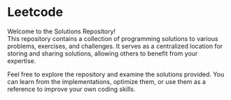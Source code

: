 # Leetcode

Welcome to the Solutions Repository! <br>
This repository contains a collection of programming solutions to various problems, exercises, and challenges. It serves as a centralized location for storing and sharing solutions, allowing others to benefit from your expertise.

Feel free to explore the repository and examine the solutions provided. You can learn from the implementations, optimize them, or use them as a reference to improve your own coding skills.
